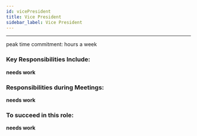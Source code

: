 ```yaml
---
id: vicePresident
title: Vice President
sidebar_label: Vice President
---
```

***
peak time commitment: hours a week

### Key Responsibilities Include:
**needs work**
### Responsibilities during Meetings:
**needs work**
### To succeed in this role:
**needs work**